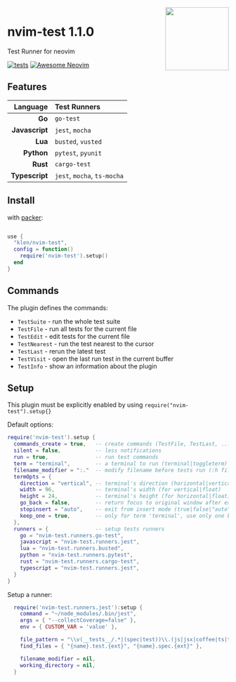 <img src="https://neovim.io/logos/neovim-mark-flat.png" align="right" width="144" />

# nvim-test 1.1.0

Test Runner for neovim

[![tests](https://github.com/klen/nvim-test/actions/workflows/tests.yml/badge.svg)](https://github.com/klen/nvim-test/actions/workflows/tests.yml)
[![Awesome Neovim](https://awesome.re/badge-flat.svg)](https://github.com/rockerBOO/awesome-neovim)


## Features

| Language       | Test Runners                     |
| -------------: | :------------------------------- |
| **Go**         | `go-test`                        |
| **Javascript** | `jest`, `mocha`                  |
| **Lua**        | `busted`, `vusted`               |
| **Python**     | `pytest`, `pyunit`               |
| **Rust**       | `cargo-test`                     |
| **Typescript** | `jest`, `mocha`, `ts-mocha`      |

## Install

with [packer](https://github.com/wbthomason/packer.nvim):

```lua

use {
  "klen/nvim-test",
  config = function()
    require('nvim-test').setup()
  end
}
```

## Commands

The plugin defines the commands:

- `TestSuite` - run the whole test suite
- `TestFile` - run all tests for the current file
- `TestEdit` - edit tests for the current file
- `TestNearest` - run the test nearest to the cursor
- `TestLast` - rerun the latest test
- `TestVisit` - open the last run test in the current buffer
- `TestInfo` - show an information about the plugin

## Setup

This plugin must be explicitly enabled by using `require("nvim-test").setup{}`

Default options:

```lua
require('nvim-test').setup {
  commands_create = true,   -- create commands (TestFile, TestLast, ...)
  silent = false,           -- less notifications
  run = true,               -- run test commands
  term = "terminal",        -- a terminal to run (terminal|toggleterm)
  filename_modifier = ":."  -- modify filename before tests run (:h filename-modifiers)
  termOpts = {
    direction = "vertical", -- terminal's direction (horizontal|vertical|float)
    width = 96,             -- terminal's width (for vertical|float)
    height = 24,            -- terminal's height (for horizontal|float)
    go_back = false,        -- return focus to original window after executing
    stopinsert = "auto",    -- exit from insert mode (true|false|"auto")
    keep_one = true,        -- only for term 'terminal', use only one buffer for testing
  },
  runners = {               -- setup tests runners
    go = "nvim-test.runners.go-test",
    javascript = "nvim-test.runners.jest",
    lua = "nvim-test.runners.busted",
    python = "nvim-test.runners.pytest",
    rust = "nvim-test.runners.cargo-test",
    typescript = "nvim-test.runners.jest",
  }
}
```

Setup a runner:
```lua
  require('nvim-test.runners.jest'):setup {
    command = "~/node_modules/.bin/jest",                                       -- a command to run the test runner
    args = { "--collectCoverage=false" },                                       -- default arguments
    env = { CUSTOM_VAR = 'value' },                                             -- custom environment variables

    file_pattern = "\\v(__tests__/.*|(spec|test))\\.(js|jsx|coffee|ts|tsx)$",   -- determine whether a file is a testfile
    find_files = { "{name}.test.{ext}", "{name}.spec.{ext}" },                  -- find testfile for a file

    filename_modifier = nil,                                                    -- modify filename before tests run (:h filename-modifiers)
    working_directory = nil,                                                    -- set working directory (cwd by default)
  }
```
